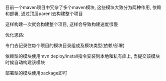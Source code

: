 目前一个maven项目中冗杂了多个maven模块, 这些模块大致分为两种作用, 依赖和部署, 通过顶层parent去构建整个项目

这样构建一次就会构建整个项目, 这样会导致构建速度很慢


优化思路:

专门去记录住每个项目的模块目录组成及模块类型(依赖/部署)

依赖型的模块使用mvn deploy/install指令安装到本地和私有库上, 当提交该模块时候自动构建该模块

部署型的模块使用package即可


